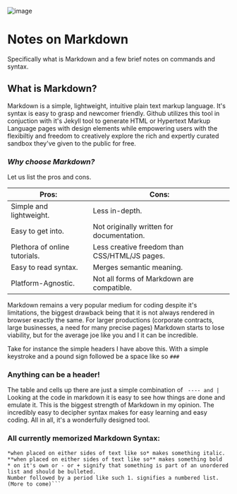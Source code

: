 ![image](https://user-images.githubusercontent.com/53190668/61661630-65315000-ac81-11e9-9daf-20d681d660e7.png)

# Notes on Markdown
Specifically what is Markdown and a few brief notes on commands and syntax.
  
## What is Markdown?
Markdown is a simple, lightweight, intuitive plain text markup language. It's syntax is easy to grasp and newcomer friendly. Github utilizes this tool in conjuction with it's Jekyll tool to generate HTML or Hypertext Markup Language pages with design elements while empowering users with the flexibiltiy and freedom to creatively explore the rich and expertly curated sandbox they've given to the public for free.

### _Why choose Markdown?_
Let us list the pros and cons. 

Pros:  |  Cons:
|------|-------|
|Simple and lightweight. | Less in-depth.|
|Easy to get into. | Not originally written for documentation.|
|Plethora of online tutorials. |  Less creative freedom than CSS/HTML/JS pages.|
|Easy to read syntax. | Merges semantic meaning.|
|Platform-Agnostic. |  Not all forms of Markdown are compatible.|

Markdown remains a very popular medium for coding despite it's limitations, the biggest drawback being that it is not always rendered in browser exactly the same. For larger productions (corporate contracts, large businesses, a need for many precise pages) Markdown starts to lose viability, but for the average joe like you and I it can be incredible. 

Take for instance the simple headers I have above this. With a simple keystroke and a pound sign followed be a space like so ``` ### ``` 
### Anything can be a header!
The table and cells up there are just a simple combination of ``` ---- and |```
Looking at the code in markdown it is easy to see how things are done and emulate it.
This is the biggest strength of Markdown in my opinion. The incredibly easy to decipher syntax makes for easy learning and easy coding. All in all, it's a wonderfully designed tool.

### All currently memorized Markdown Syntax:
``` # is used to signify a header, more # signs make the header smaller
*when placed on either sides of text like so* makes something italic.
**when placed on either sides of text like so** makes something bold
* on it's own or - or + signify that something is part of an unordered list and should be bulleted. 
Number followed by a period like such 1. signifies a numbered list. (More to come)```


